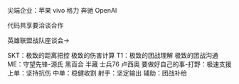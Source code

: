 尖端企业：苹果 vivo 格力 奔驰 OpenAI

代码共享要洽谈合作


英雄联盟战队座谈会->

SKT：极致的距离把控 极致的伤害计算
T1：极致的团战理解 极致的团战沟通
ME：守望先锋-源氏 黑百合 半藏 士兵76 卢西奥
要做好自己的事-打野：极速支援 上单：坚持抗伤 中单：稳健收割 射手：坚定输出 辅助：团战补给